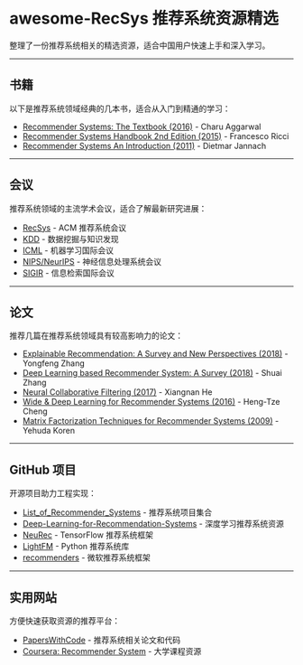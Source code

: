 # awesome-RecSys 推荐系统资源精选

整理了一份推荐系统相关的精选资源，适合中国用户快速上手和深入学习。

---

## 书籍
以下是推荐系统领域经典的几本书，适合从入门到精通的学习：

- [Recommender Systems: The Textbook (2016)](http://pzs.dstu.dp.ua/DataMining/recom/bibl/1aggarwal_c_c_recommender_systems_the_textbook.pdf) - Charu Aggarwal
- [Recommender Systems Handbook 2nd Edition (2015)](https://edyaaleh.files.wordpress.com/2016/02/recommendersystemshandbook.pdf) - Francesco Ricci
- [Recommender Systems An Introduction (2011)](https://github.com/singmiya/recsys/raw/master/Recommender%20Systems%20An%20Introduction.pdf) - Dietmar Jannach

---

## 会议
推荐系统领域的主流学术会议，适合了解最新研究进展：

- [RecSys](https://recsys.acm.org/) - ACM 推荐系统会议
- [KDD](https://www.kdd.org/) - 数据挖掘与知识发现
- [ICML](https://icml.cc/) - 机器学习国际会议
- [NIPS/NeurIPS](https://nips.cc/) - 神经信息处理系统会议
- [SIGIR](https://sigir.org/) - 信息检索国际会议

---

## 论文
推荐几篇在推荐系统领域具有较高影响力的论文：

- [Explainable Recommendation: A Survey and New Perspectives (2018)](https://arxiv.org/pdf/1804.11192) - Yongfeng Zhang
- [Deep Learning based Recommender System: A Survey (2018)](https://arxiv.org/pdf/1707.07435.pdf) - Shuai Zhang
- [Neural Collaborative Filtering (2017)](https://www.comp.nus.edu.sg/~xiangnan/papers/ncf.pdf) - Xiangnan He
- [Wide & Deep Learning for Recommender Systems (2016)](https://arxiv.org/pdf/1606.07792.pdf) - Heng-Tze Cheng
- [Matrix Factorization Techniques for Recommender Systems (2009)](https://datajobs.com/data-science-repo/Recommender-Systems-[Netflix].pdf) - Yehuda Koren

---

## GitHub 项目
开源项目助力工程实现：

- [List_of_Recommender_Systems](https://github.com/grahamjenson/list_of_recommender_systems) - 推荐系统项目集合
- [Deep-Learning-for-Recommendation-Systems](https://github.com/robi56/Deep-Learning-for-Recommendation-Systems) - 深度学习推荐系统资源
- [NeuRec](https://github.com/wubinzzu/NeuRec) - TensorFlow 推荐系统框架
- [LightFM](https://github.com/lyst/lightfm) - Python 推荐系统库
- [recommenders](https://github.com/microsoft/recommenders) - 微软推荐系统框架

---

## 实用网站
方便快速获取资源的推荐平台：

- [PapersWithCode](https://paperswithcode.com/task/recommendation-systems) - 推荐系统相关论文和代码
- [Coursera: Recommender System](https://www.coursera.org/specializations/recommender-systems) - 大学课程资源

